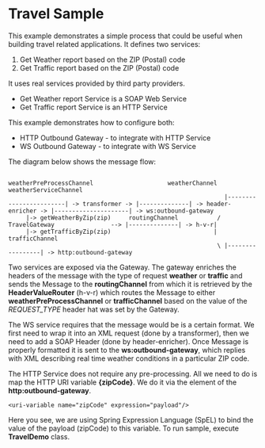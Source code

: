Travel Sample
=============

This example demonstrates a simple process that could be useful when building travel related applications. It defines two services:

1. Get Weather report based on the ZIP (Postal) code
2. Get Traffic report based on the ZIP (Postal) code

It uses real services provided by third party providers.

* Get Weather report Service is a SOAP Web Service
* Get Traffic report Service is an HTTP Service

This example demonstrates how to configure both:

* HTTP Outbound Gateway - to integrate with HTTP Service
* WS Outbound Gateway - to integrate with WS Service

The diagram below shows the message flow:

		                                                          weatherPreProcessChannel                     weatherChannel                         weatherServiceChannel
		                                                         |------------------------| -> transformer -> |--------------| -> header-enricher -> |---------------------| -> ws:outbound-gateway 
	     |-> getWeatherByZip(zip)     routingChannel           /
	TravelGateway                --> |--------------| -> h-v-r|
	     |-> getTrafficByZip(zip)                             |     trafficChannel
	                                                           \ |-----------------| -> http:outbound-gateway     

Two services are exposed via the Gateway. The gateway enriches the headers of the message with the type of request **weather** or **traffic** and sends the Message to the **routingChannel** from which it is retrieved by the **HeaderValueRouter** (h-v-r) which routes the Message to either **weatherPreProcessChannel** or **trafficChannel** based on the value of the *REQUEST_TYPE* header hat was set by the Gateway.

The WS service requires that the message would be is a certain format. We first need to wrap it into an XML request (done by a transformer), then we need to add a SOAP Header (done by header-enricher). Once Message is properly formatted it is sent to the **ws:outbound-gateway**, which replies with XML describing real time weather conditions in a particular ZIP code. 

The HTTP Service does not require any pre-processing. All we need to do is map the HTTP URI variable **{zipCode}**.
We do it via the **<uri-variable>** element of the **http:outbound-gateway**.

	<uri-variable name="zipCode" expression="payload"/>

Here you see, we are using Spring Expression Language (SpEL) to bind the value of the payload (zipCode) to this variable. To run sample, execute **TravelDemo** class.







